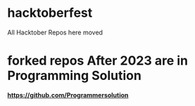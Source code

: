 # hacktoberfest
All Hacktober Repos here moved
# forked repos  After 2023 are in Programming Solution
**https://github.com/Programmersolution**
